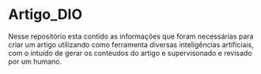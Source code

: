 # Artigo_DIO
Nesse repositório esta contido as informações que foram necessárias para criar um artigo utilizando como ferramenta diversas inteligências artificiais, com o intuído de gerar os conteudos do artigo e supervisonado e revisado por um humano.
